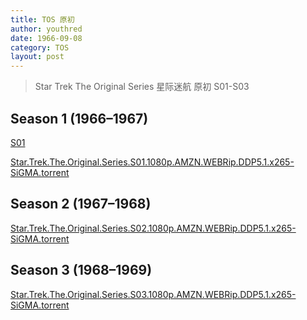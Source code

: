 ```yaml
---
title: TOS 原初
author: youthred
date: 1966-09-08
category: TOS
layout: post
---
```


> Star Trek The Original Series 星际迷航 原初 S01-S03

## Season 1 (1966–1967)

<a href="https://thestartrek.github.io/resources/Star.Trek.TOS/Star.Trek.The.Original.Series.S01.1080p.AMZN.WEBRip.DDP5.1.x265-SiGMA.torrent">S01</a>

[Star.Trek.The.Original.Series.S01.1080p.AMZN.WEBRip.DDP5.1.x265-SiGMA.torrent](https://thestartrek.github.io/resources/Star.Trek.TOS/Star.Trek.The.Original.Series.S01.1080p.AMZN.WEBRip.DDP5.1.x265-SiGMA.torrent)

## Season 2 (1967–1968)

[Star.Trek.The.Original.Series.S02.1080p.AMZN.WEBRip.DDP5.1.x265-SiGMA.torrent](/resources/Star.Trek.TOS/Star.Trek.The.Original.Series.S02.1080p.AMZN.WEBRip.DDP5.1.x265-SiGMA.torrent)

## Season 3 (1968–1969)

[Star.Trek.The.Original.Series.S03.1080p.AMZN.WEBRip.DDP5.1.x265-SiGMA.torrent](/resources/Star.Trek.TOS/Star.Trek.The.Original.Series.S03.1080p.AMZN.WEBRip.DDP5.1.x265-SiGMA.torrent)
